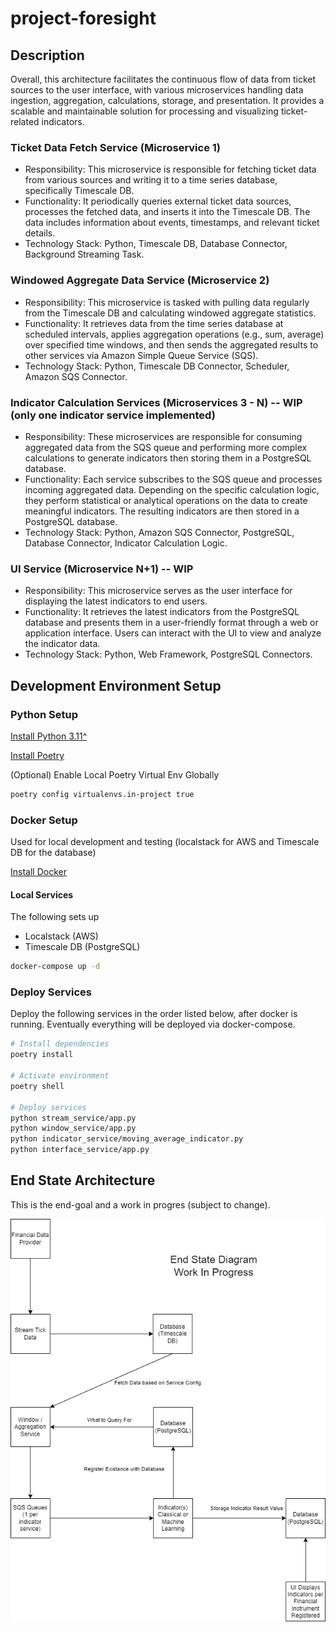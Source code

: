 # project-foresight

## Description

Overall, this architecture facilitates the continuous flow of data from ticket sources to the user interface, with various microservices handling data ingestion, aggregation, calculations, storage, and presentation. It provides a scalable and maintainable solution for processing and visualizing ticket-related indicators.

### Ticket Data Fetch Service (Microservice 1)

* Responsibility: This microservice is responsible for fetching ticket data from various sources and writing it to a time series database, specifically Timescale DB.
* Functionality: It periodically queries external ticket data sources, processes the fetched data, and inserts it into the Timescale DB. The data includes information about events, timestamps, and relevant ticket details.
* Technology Stack: Python, Timescale DB, Database Connector, Background Streaming Task.

### Windowed Aggregate Data Service (Microservice 2)

* Responsibility: This microservice is tasked with pulling data regularly from the Timescale DB and calculating windowed aggregate statistics.
* Functionality: It retrieves data from the time series database at scheduled intervals, applies aggregation operations (e.g., sum, average) over specified time windows, and then sends the aggregated results to other services via Amazon Simple Queue Service (SQS).
* Technology Stack: Python, Timescale DB Connector, Scheduler, Amazon SQS Connector.

### Indicator Calculation Services (Microservices 3 - N) -- WIP (only one indicator service implemented)

* Responsibility: These microservices are responsible for consuming aggregated data from the SQS queue and performing more complex calculations to generate indicators then storing them in a PostgreSQL database.
* Functionality: Each service subscribes to the SQS queue and processes incoming aggregated data. Depending on the specific calculation logic, they perform statistical or analytical operations on the data to create meaningful indicators. The resulting indicators are then stored in a PostgreSQL database.
* Technology Stack: Python, Amazon SQS Connector, PostgreSQL, Database Connector, Indicator Calculation Logic.

### UI Service (Microservice N+1) -- WIP

* Responsibility: This microservice serves as the user interface for displaying the latest indicators to end users.
* Functionality: It retrieves the latest indicators from the PostgreSQL database and presents them in a user-friendly format through a web or application interface. Users can interact with the UI to view and analyze the indicator data.
* Technology Stack: Python, Web Framework, PostgreSQL Connectors.

## Development Environment Setup

### Python Setup

[Install Python 3.11^](https://www.python.org/downloads/release/python-3112/)

[Install Poetry](https://python-poetry.org/docs/#installation)

(Optional) Enable Local Poetry Virtual Env Globally

```bash
poetry config virtualenvs.in-project true
```

### Docker Setup

Used for local development and testing (localstack for AWS and Timescale DB for the database)

[Install Docker](https://docs.docker.com/get-docker/)

#### Local Services

The following sets up

* Localstack (AWS)
* Timescale DB (PostgreSQL)

```bash
docker-compose up -d
```

### Deploy Services

Deploy the following services in the order listed below, after docker is running. Eventually everything will be deployed via docker-compose.

```bash
# Install dependencies
poetry install

# Activate environment
poetry shell

# Deploy services
python stream_service/app.py
python window_service/app.py
python indicator_service/moving_average_indicator.py
python interface_service/app.py
```

## End State Architecture

This is the end-goal and a work in progres (subject to change).

![Architecture Diagram](./diagram/end_state.png)